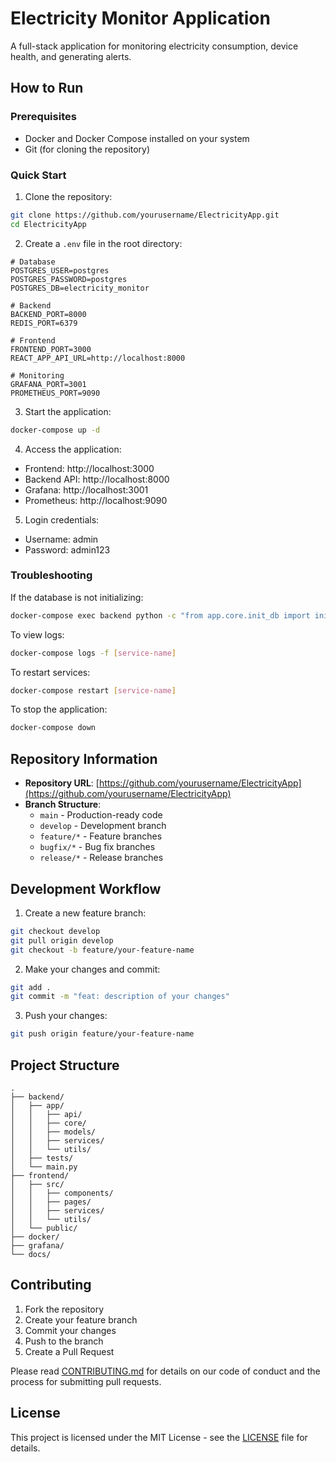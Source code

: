 # Electricity Monitor Application

A full-stack application for monitoring electricity consumption, device health, and generating alerts.

## How to Run

### Prerequisites

- Docker and Docker Compose installed on your system
- Git (for cloning the repository)

### Quick Start

1. Clone the repository:
```bash
git clone https://github.com/yourusername/ElectricityApp.git
cd ElectricityApp
```

2. Create a `.env` file in the root directory:
```env
# Database
POSTGRES_USER=postgres
POSTGRES_PASSWORD=postgres
POSTGRES_DB=electricity_monitor

# Backend
BACKEND_PORT=8000
REDIS_PORT=6379

# Frontend
FRONTEND_PORT=3000
REACT_APP_API_URL=http://localhost:8000

# Monitoring
GRAFANA_PORT=3001
PROMETHEUS_PORT=9090
```

3. Start the application:
```bash
docker-compose up -d
```

4. Access the application:
- Frontend: http://localhost:3000
- Backend API: http://localhost:8000
- Grafana: http://localhost:3001
- Prometheus: http://localhost:9090

5. Login credentials:
- Username: admin
- Password: admin123

### Troubleshooting

If the database is not initializing:
```bash
docker-compose exec backend python -c "from app.core.init_db import init_db; init_db()"
```

To view logs:
```bash
docker-compose logs -f [service-name]
```

To restart services:
```bash
docker-compose restart [service-name]
```

To stop the application:
```bash
docker-compose down
```

## Repository Information

- **Repository URL**: [https://github.com/yourusername/ElectricityApp](https://github.com/yourusername/ElectricityApp)
- **Branch Structure**:
  - `main` - Production-ready code
  - `develop` - Development branch
  - `feature/*` - Feature branches
  - `bugfix/*` - Bug fix branches
  - `release/*` - Release branches

## Development Workflow

1. Create a new feature branch:
```bash
git checkout develop
git pull origin develop
git checkout -b feature/your-feature-name
```

2. Make your changes and commit:
```bash
git add .
git commit -m "feat: description of your changes"
```

3. Push your changes:
```bash
git push origin feature/your-feature-name
```

## Project Structure

```
.
├── backend/
│   ├── app/
│   │   ├── api/
│   │   ├── core/
│   │   ├── models/
│   │   ├── services/
│   │   └── utils/
│   ├── tests/
│   └── main.py
├── frontend/
│   ├── src/
│   │   ├── components/
│   │   ├── pages/
│   │   ├── services/
│   │   └── utils/
│   └── public/
├── docker/
├── grafana/
└── docs/
```

## Contributing

1. Fork the repository
2. Create your feature branch
3. Commit your changes
4. Push to the branch
5. Create a Pull Request

Please read [CONTRIBUTING.md](CONTRIBUTING.md) for details on our code of conduct and the process for submitting pull requests.

## License

This project is licensed under the MIT License - see the [LICENSE](LICENSE) file for details. 
